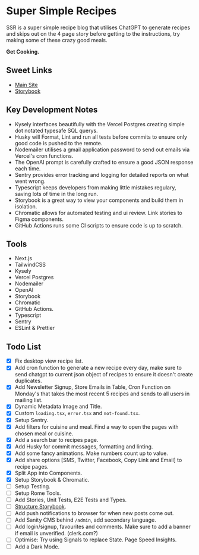 # Super Simple Recipes

SSR is a super simple recipe blog that utilises ChatGPT to generate recipes and skips out on the 4 page story before getting to the instructions, try making some of these crazy good meals.

**Get Cooking.**

## Sweet Links

- [Main Site](https://recipes-sand.vercel.app)
- [Storybook]()

## Key Development Notes

- Kysely interfaces beautifully with the Vercel Postgres creating simple dot notated typesafe SQL querys.
- Husky will Format, Lint and run all tests before commits to ensure only good code is pushed to the remote.
- Nodemailer utilises a gmail application password to send out emails via Vercel's cron functions.
- The OpenAI prompt is carefully crafted to ensure a good JSON response each time.
- Sentry provides error tracking and logging for detailed reports on what went wrong.
- Typescript keeps developers from making little mistakes regulary, saving lots of time in the long run.
- Storybook is a great way to view your components and build them in isolation.
- Chromatic allows for automated testing and ui review. Link stories to Figma components.
- GitHub Actions runs some CI scripts to ensure code is up to scratch.

## Tools

- Next.js
- TailwindCSS
- Kysely
- Vercel Postgres
- Nodemailer
- OpenAI
- Storybook
- Chromatic
- GitHub Actions.
- Typescript
- Sentry
- ESLint & Prettier

## Todo List

- [x] Fix desktop view recipe list.
- [x] Add cron function to generate a new recipe every day, make sure to send chatgpt to current json object of recipes to ensure it doesn't create duplicates.
- [x] Add Newsletter Signup, Store Emails in Table, Cron Function on Monday's that takes the most recent 5 recipes and sends to all users in mailing list.
- [x] Dynamic Metadata Image and Title.
- [x] Custom `loading.tsx`, `error.tsx` and `not-found.tsx`.
- [x] Setup Sentry.
- [x] Add filters for cuisine and meal. Find a way to open the pages with chosen meal or cuisine.
- [x] Add a search bar to recipes page.
- [x] Add Husky for commit messages, formatting and linting.
- [x] Add some fancy animations. Make numbers count up to value.
- [x] Add share options [SMS, Twitter, Facebook, Copy Link and Email] to recipe pages.
- [x] Split App into Components.
- [x] Setup Storybook & Chromatic.
- [ ] Setup Testing.
- [ ] Setup Rome Tools.
- [ ] Add Stories, Unit Tests, E2E Tests and Types.
- [ ] [Structure Storybook](https://storybook.js.org/blog/structuring-your-storybook/).
- [ ] Add push notifications to browser for when new posts come out.
- [ ] Add Sanity CMS behind `/admin`, add secondary language.
- [ ] Add login/signup, favourites and comments. Make sure to add a banner if email is unverified. (clerk.com?)
- [ ] Optimise: Try using Signals to replace State. Page Speed Insights.
- [ ] Add a Dark Mode.
